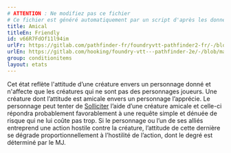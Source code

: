 ```yaml
---
# ATTENTION : Ne modifiez pas ce fichier
# Ce fichier est généré automatiquement par un script d'après les données du module Foundry VTT officiel et de sa traduction
title: Amical
titleEn: Friendly
id: v66R7FdOf11l94im
urlFr: https://gitlab.com/pathfinder-fr/foundryvtt-pathfinder2-fr/-/blob/master/data/conditionitems/v66R7FdOf11l94im.htm
urlEn: https://gitlab.com/hooking/foundry-vtt---pathfinder-2e/-/blob/master/packs/data/conditionitems.db/friendly.json
group: conditionitems
layout: etats
---
```

Cet état reflète l'attitude d’une créature envers un personnage donné et n'affecte que les créatures qui ne sont pas des personnages joueurs. Une créature dont l’attitude est amicale envers un personnage l’apprécie. Le personnage peut tenter de [Solliciter](../actions/solliciter.md) l’aide d’une créature amicale et celle-ci répondra probablement favorablement à une requête simple et dénuée de risque qui ne lui coûte pas trop. Si le personnage ou l’un de ses alliés entreprend une action hostile contre la créature, l’attitude de cette dernière se dégrade proportionnellement à l’hostilité de l’action, dont le degré est déterminé par le MJ.


